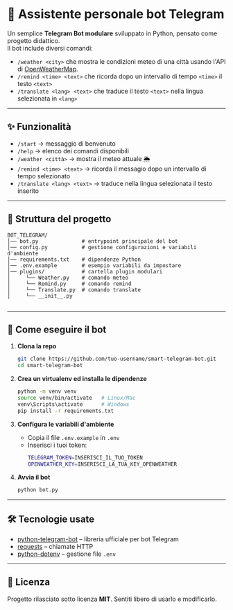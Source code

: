 # 🤖 Assistente personale bot Telegram

Un semplice **Telegram Bot modulare** sviluppato in Python, pensato come progetto didattico.  
Il bot include diversi comandi:
- `/weather <city>` che mostra le condizioni meteo di una città usando l'API di [OpenWeatherMap](https://openweathermap.org/api).
- `/remind <time> <text>` che ricorda dopo un intervallo di tempo `<time>` il testo `<text>`
- `/translate <lang> <text>` che traduce il testo `<text>` nella lingua selezionata in `<lang>`

---

## ✨ Funzionalità
- `/start` → messaggio di benvenuto  
- `/help` → elenco dei comandi disponibili  
- `/weather <città>` → mostra il meteo attuale 🌦️  
- `/remind <time> <text>` → ricorda il messagio dopo un intervallo di tempo selezionato
- `/translate <lang> <text>` → traduce nella lingua selezionata il testo inserito

---

## 📂 Struttura del progetto
```
BOT_TELEGRAM/
│── bot.py              # entrypoint principale del bot
│── config.py           # gestione configurazioni e variabili d'ambiente
│── requirements.txt    # dipendenze Python
│── .env.example        # esempio variabili da impostare
│── plugins/            # cartella plugin modulari
│     └── Weather.py    # comando meteo
│     └── Remind.py     # comando remind
│     └── Translate.py  # comando translate
│     └── __init__.py


```

---

## 🚀 Come eseguire il bot

1. **Clona la repo**  
   ```bash
   git clone https://github.com/tuo-username/smart-telegram-bot.git
   cd smart-telegram-bot
   ```

2. **Crea un virtualenv ed installa le dipendenze**  
   ```bash
   python -m venv venv
   source venv/bin/activate   # Linux/Mac
   venv\Scripts\activate      # Windows
   pip install -r requirements.txt
   ```

3. **Configura le variabili d'ambiente**  
   - Copia il file `.env.example` in `.env`
   - Inserisci i tuoi token:
     ```bash
     TELEGRAM_TOKEN=INSERISCI_IL_TUO_TOKEN
     OPENWEATHER_KEY=INSERISCI_LA_TUA_KEY_OPENWEATHER
     ```

4. **Avvia il bot**  
   ```bash
   python bot.py
   ```

---

## 🛠️ Tecnologie usate
- [python-telegram-bot](https://python-telegram-bot.org/) – libreria ufficiale per bot Telegram  
- [requests](https://docs.python-requests.org/) – chiamate HTTP  
- [python-dotenv](https://pypi.org/project/python-dotenv/) – gestione file `.env`

---

## 📜 Licenza
Progetto rilasciato sotto licenza **MIT**. Sentiti libero di usarlo e modificarlo.
